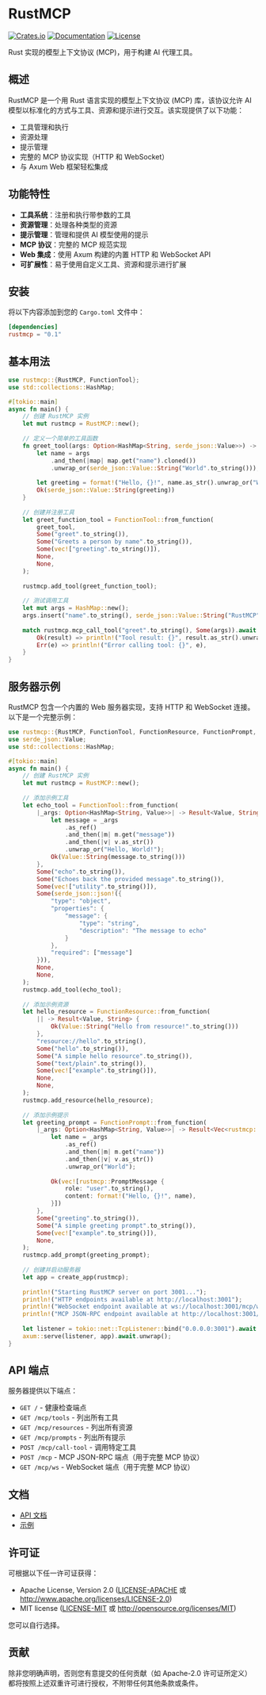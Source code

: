 # RustMCP

[![Crates.io](https://img.shields.io/crates/v/rustmcp.svg)](https://crates.io/crates/rustmcp)
[![Documentation](https://docs.rs/rustmcp/badge.svg)](https://docs.rs/rustmcp)
[![License](https://img.shields.io/crates/l/rustmcp.svg)](https://github.com/zhangyi/rustmcp-rs/blob/main/LICENSE)

Rust 实现的模型上下文协议 (MCP)，用于构建 AI 代理工具。

## 概述

RustMCP 是一个用 Rust 语言实现的模型上下文协议 (MCP) 库，该协议允许 AI 模型以标准化的方式与工具、资源和提示进行交互。该实现提供了以下功能：

- 工具管理和执行
- 资源处理
- 提示管理
- 完整的 MCP 协议实现（HTTP 和 WebSocket）
- 与 Axum Web 框架轻松集成

## 功能特性

- **工具系统**：注册和执行带参数的工具
- **资源管理**：处理各种类型的资源
- **提示管理**：管理和提供 AI 模型使用的提示
- **MCP 协议**：完整的 MCP 规范实现
- **Web 集成**：使用 Axum 构建的内置 HTTP 和 WebSocket API
- **可扩展性**：易于使用自定义工具、资源和提示进行扩展

## 安装

将以下内容添加到您的 `Cargo.toml` 文件中：

```toml
[dependencies]
rustmcp = "0.1"
```

## 基本用法

```rust
use rustmcp::{RustMCP, FunctionTool};
use std::collections::HashMap;

#[tokio::main]
async fn main() {
    // 创建 RustMCP 实例
    let mut rustmcp = RustMCP::new();
    
    // 定义一个简单的工具函数
    fn greet_tool(args: Option<HashMap<String, serde_json::Value>>) -> Result<serde_json::Value, String> {
        let name = args
            .and_then(|map| map.get("name").cloned())
            .unwrap_or(serde_json::Value::String("World".to_string()));
        
        let greeting = format!("Hello, {}!", name.as_str().unwrap_or("World"));
        Ok(serde_json::Value::String(greeting))
    }
    
    // 创建并注册工具
    let greet_function_tool = FunctionTool::from_function(
        greet_tool,
        Some("greet".to_string()),
        Some("Greets a person by name".to_string()),
        Some(vec!["greeting".to_string()]),
        None,
        None,
    );
    
    rustmcp.add_tool(greet_function_tool);
    
    // 测试调用工具
    let mut args = HashMap::new();
    args.insert("name".to_string(), serde_json::Value::String("RustMCP".to_string()));
    
    match rustmcp.mcp_call_tool("greet".to_string(), Some(args)).await {
        Ok(result) => println!("Tool result: {}", result.as_str().unwrap_or("Unknown")),
        Err(e) => println!("Error calling tool: {}", e),
    }
}
```

## 服务器示例

RustMCP 包含一个内置的 Web 服务器实现，支持 HTTP 和 WebSocket 连接。以下是一个完整示例：

```rust
use rustmcp::{RustMCP, FunctionTool, FunctionResource, FunctionPrompt, create_app};
use serde_json::Value;
use std::collections::HashMap;

#[tokio::main]
async fn main() {
    // 创建 RustMCP 实例
    let mut rustmcp = RustMCP::new();
    
    // 添加示例工具
    let echo_tool = FunctionTool::from_function(
        |_args: Option<HashMap<String, Value>>| -> Result<Value, String> {
            let message = _args
                .as_ref()
                .and_then(|m| m.get("message"))
                .and_then(|v| v.as_str())
                .unwrap_or("Hello, World!");
            Ok(Value::String(message.to_string()))
        },
        Some("echo".to_string()),
        Some("Echoes back the provided message".to_string()),
        Some(vec!["utility".to_string()]),
        Some(serde_json::json!({
            "type": "object",
            "properties": {
                "message": {
                    "type": "string",
                    "description": "The message to echo"
                }
            },
            "required": ["message"]
        })),
        None,
        None,
    );
    rustmcp.add_tool(echo_tool);
    
    // 添加示例资源
    let hello_resource = FunctionResource::from_function(
        || -> Result<Value, String> {
            Ok(Value::String("Hello from resource!".to_string()))
        },
        "resource://hello".to_string(),
        Some("hello".to_string()),
        Some("A simple hello resource".to_string()),
        Some("text/plain".to_string()),
        Some(vec!["example".to_string()]),
        None,
        None,
    );
    rustmcp.add_resource(hello_resource);
    
    // 添加示例提示
    let greeting_prompt = FunctionPrompt::from_function(
        |_args: Option<HashMap<String, Value>>| -> Result<Vec<rustmcp::PromptMessage>, String> {
            let name = _args
                .as_ref()
                .and_then(|m| m.get("name"))
                .and_then(|v| v.as_str())
                .unwrap_or("World");
            
            Ok(vec![rustmcp::PromptMessage {
                role: "user".to_string(),
                content: format!("Hello, {}!", name),
            }])
        },
        Some("greeting".to_string()),
        Some("A simple greeting prompt".to_string()),
        Some(vec!["example".to_string()]),
        None,
    );
    rustmcp.add_prompt(greeting_prompt);
    
    // 创建并启动服务器
    let app = create_app(rustmcp);
    
    println!("Starting RustMCP server on port 3001...");
    println!("HTTP endpoints available at http://localhost:3001");
    println!("WebSocket endpoint available at ws://localhost:3001/mcp/ws");
    println!("MCP JSON-RPC endpoint available at http://localhost:3001/mcp");
    
    let listener = tokio::net::TcpListener::bind("0.0.0.0:3001").await.unwrap();
    axum::serve(listener, app).await.unwrap();
}
```

## API 端点

服务器提供以下端点：

- `GET /` - 健康检查端点
- `GET /mcp/tools` - 列出所有工具
- `GET /mcp/resources` - 列出所有资源
- `GET /mcp/prompts` - 列出所有提示
- `POST /mcp/call-tool` - 调用特定工具
- `POST /mcp` - MCP JSON-RPC 端点（用于完整 MCP 协议）
- `GET /mcp/ws` - WebSocket 端点（用于完整 MCP 协议）

## 文档

- [API 文档](https://docs.rs/rustmcp)
- [示例](https://github.com/yourusername/rustmcp-rs/tree/main/examples)

## 许可证

可根据以下任一许可证获得：

- Apache License, Version 2.0 ([LICENSE-APACHE](LICENSE-APACHE) 或 http://www.apache.org/licenses/LICENSE-2.0)
- MIT license ([LICENSE-MIT](LICENSE-MIT) 或 http://opensource.org/licenses/MIT)

您可以自行选择。

## 贡献

除非您明确声明，否则您有意提交的任何贡献（如 Apache-2.0 许可证所定义）都将按照上述双重许可进行授权，不附带任何其他条款或条件。
